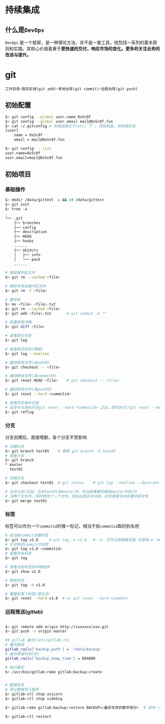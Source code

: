 # 持续集成  
## 什么是`DevOps`  
`DevOps` 是一个框架，是一种理论方法，并不是一套工具，他包括一系列的基本原则和实践。其核心价值着重于**更快速的交付，响应市场的变化。更多的关注业务的改进与提升。**  

# git 
`工作目录`-`暂存区域(git add)`-`本地仓库(git commit)`-`远程仓库(git push)`  

## 初始配置  
```bash
$> git config --global user.name 0x5c0f
$> git config --global user.email mail@0x5c0f.fun
$> cat ~/.gitconfig # 系统层面位于/etc/ 下 ; 项目层面，项目根目录
[user]
	name = 0x5c0f
	email = mail@0x5c0f.fun

$> git config  --list
user.name=0x5c0f
user.email=mail@0x5c0f.fun
```
## 初始项目 
### 基础操作 
```bash
$> mkdir /data/gittest -p && cd /data/gittest 
$> git init 
$> tree -a 
.
└── .git
    ├── branches
    ├── config
    ├── description
    ├── HEAD
    ├── hooks
    ......
    ├── objects     
    │   ├── info
    │   └── pack 
    ...... 

# 移除缓冲区文件 
$> git rm --cached <file>

# 移除本地及缓冲区文件     
$> git rm -f <file>

# 重命名 
$> mv <file> <file>.txt 
$> git rm --cached <file>
$> git add <file>.txt       # git commit -m ""

# 查看修改详情 
$> git diff <file>         

# 查看提交历史 
$> git log 

# 查看提交历史(精简)
$> git log --oneline 

# 撤回修改文件(未add时) 
$> git checkout -- <file>

# 撤回修改文件(未commit时) 
$> git reset HEAD <file>    # git checkout -- <file>

# 撤回修改文件(未push时)
$> git reset --hard <commitid>

# 查看历史操作记录 
# 此命令大体执行在git reset --hard <commitid> 之后，因为执行了git reset --hard <commitid>后，git log将不再看到commitid之后的所有提交记录 
$> git reflog

```

### 分支 
分支创建后，直接增删，各个分支不受影响  

```bash
# 创建分支 
$> git branch test01    # 删除 git branch -d test01
# 查看分支 
$> git branch
* master
  test01

# 切换分支 
$> git checkout test01  # git status    # git log --oneline --decorate  

# 合并分支(比如：合并test01到master中，则当前需要切换到master中执行)
# 当两个分支中，同时修改了一个文件，则会出现合并冲突，此时需要手动处理冲突文件 
$> git merge test01  

```

### 标签 
标签可以作为一个`commitid`的惟一标记，相当于给`commitid`取的别名吧 
```bash
# 给当前commit创建标签
$> git tag v1.0     # git tag -a v1.0   # -a: 打开注释编辑页面 可使用-m "message"替代  
# 针对特定commit打标签
$> git tag v1.0 <commitid>
# 查看所有标签
$> git tag 

# 查看当前标签的详细信息 
$> git show v1.0 

# 删除标签 
$> git tag -d v1.0 

# 重置到某个标签(提交点)
$> git reset --hard v1.0  # or git reset --hard <commit>
```

### 远程推送(gitlab) 
```bash

$> git remote add origin http://xxxxxxx/xxx.git
$> git push -u origin master

## gitlab 备份(/etc/gitlab.rb)
# 备份路径
gitlab_rails['backup_path'] = '/data/backup'
# 备份保留时间(秒)
gitlab_rails['backup_keep_time'] = 604800

# 执行备份
$> /usr/bin/gitlab-rake gitlab:backup:create


# 数据恢复 
# 停止数据写入服务
$> gitlab-ctl stop unicorn
$> gitlab-ctl stop sidekiq

$> gitlab-rake gitlab:backup:restore BACKUP=<备份文件的数字部分>  # 回车一路yes

$> gitlab-ctl restart

```
